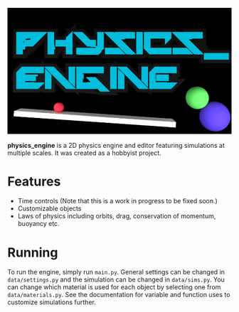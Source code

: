 ![logo](assets/logo.png)

**physics_engine** is a 2D physics engine and editor featuring simulations at multiple scales. It was created as a hobbyist project.

# Features
- Time controls (Note that this is a work in progress to be fixed soon.)
- Customizable objects
- Laws of physics including orbits, drag, conservation of momentum, buoyancy etc.

# Running
To run the engine, simply run ``main.py``. General settings can be changed in ``data/settings.py`` and the simulation can be changed in ``data/sims.py``. You can change which material is used for each object by selecting one from ``data/materials.py``. See the documentation for variable and function uses to customize simulations further.
